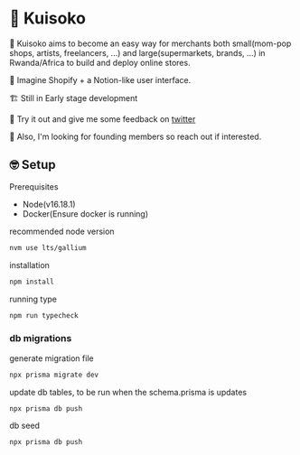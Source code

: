 # 🏪 Kuisoko

🛒 Kuisoko aims to become an easy way for merchants both small(mom-pop shops, artists, freelancers, ...) and large(supermarkets, brands, ...) in Rwanda/Africa to build and deploy online stores.

💭 Imagine Shopify + a Notion-like user interface.

🏗 Still in Early stage development 

🧪 Try it out and give me some feedback on [twitter](https://twitter.com/_j33n)

🚀 Also, I'm looking for founding members so reach out if interested.

## 🤓 Setup

Prerequisites
- Node(v16.18.1)
- Docker(Ensure docker is running)

recommended node version
```bash
nvm use lts/gallium
```

installation
```bash
npm install
```

running type
```bash
npm run typecheck
```

### db migrations

generate migration file
```bash
npx prisma migrate dev
```

update db tables, to be run when the schema.prisma is updates
```bash
npx prisma db push
```

db seed
```bash
npx prisma db push
```
